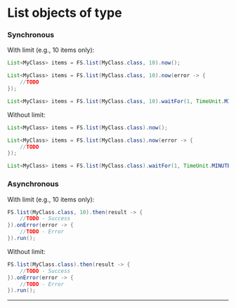 # List objects of type

### Synchronous

With limit (e.g., 10 items only):

```java
List<MyClass> items = FS.list(MyClass.class, 10).now();
```

```java
List<MyClass> items = FS.list(MyClass.class, 10).now(error -> {
    //TODO
});
```

```java
List<MyClass> items = FS.list(MyClass.class, 10).waitFor(1, TimeUnit.MINUTES);
```

Without limit:

```java
List<MyClass> items = FS.list(MyClass.class).now();
```

```java
List<MyClass> items = FS.list(MyClass.class).now(error -> {
    //TODO
});
```

```java
List<MyClass> items = FS.list(MyClass.class).waitFor(1, TimeUnit.MINUTES);
```

### Asynchronous

With limit (e.g., 10 items only):

```java
FS.list(MyClass.class, 10).then(result -> {
    //TODO - Success
}).onError(error -> {
    //TODO - Error
}).run();
```

Without limit:
```java
FS.list(MyClass.class).then(result -> {
    //TODO - Success
}).onError(error -> {
    //TODO - Error
}).run();
```

---